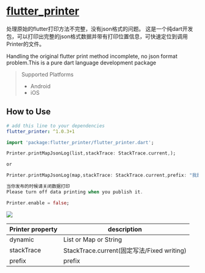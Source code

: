 # [flutter_printer](https://github.com/lisen87/flutter_printer.git)

处理原始的flutter打印方法不完整，没有json格式的问题。
这是一个纯dart开发包，可以打印出完整的json格式数据并带有打印位置信息，可快速定位到调用Printer的文件。

Handling the original flutter print method incomplete, no json format problem.This is a pure dart language development package

> Supported  Platforms
> * Android
> * iOS

## How to Use

```yaml
# add this line to your dependencies
flutter_printer: ^1.0.3+1
```

```dart
import 'package:flutter_printer/flutter_printer.dart';
```

```dart
Printer.printMapJsonLog(list,stackTrace: StackTrace.current,);

or

Printer.printMapJsonLog(map,stackTrace: StackTrace.current,prefix: "我是前缀:",);
```
```dart
当你发布的时候请关闭数据打印
Please turn off data printing when you publish it.

Printer.enable = false;

```

![](https://github.com/lisen87/flutter_printer/blob/master/screenshots/printer.png)

Printer property | description
--------|------------
dynamic | List or Map or String
stackTrace | StackTrace.current(固定写法/Fixed writing)
prefix | prefix
